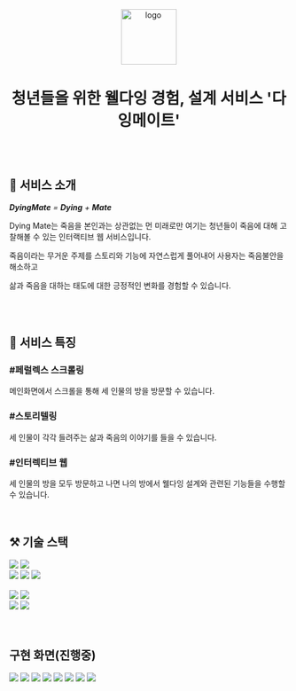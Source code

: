 <div align="center">
  <img src="./public/favicon.ico" width="100px" alt="logo"/>
  <br>

  # 청년들을 위한 웰다잉 경험, 설계 서비스 '다잉메이트'

  <br>
</div>


  <br>

## 🌙 서비스 소개

***DyingMate** = **Dying** + **Mate***


Dying  Mate는 죽음을 본인과는 상관없는 먼 미래로만 여기는 청년들이 죽음에 대해 고찰해볼 수 있는 인터랙티브 웹 서비스입니다. 

죽음이라는 무거운 주제를 스토리와 기능에 자연스럽게 풀어내어 사용자는 죽음불안을 해소하고 

삶과 죽음을 대하는 태도에 대한 긍정적인 변화를 경험할 수 있습니다.

<br>
<br>



## 🎇 서비스 특징

### #페럴렉스 스크롤링
메인화면에서 스크롤을 통해 세 인물의 방을 방문할 수 있습니다.
### #스토리텔링
세 인물이 각각 들려주는 삶과 죽음의 이야기를 들을 수 있습니다.
### #인터렉티브 웹
세 인물의 방을 모두 방문하고 나면 나의 방에서 웰다잉 설계와 관련된 기능들을 수행할 수 있습니다.

<br>

## ⚒️ 기술 스택

<img src="https://img.shields.io/badge/yarn-2C8EBB?style=for-the-badge&logo=yarn&logoColor=white">
<img src="https://img.shields.io/badge/JavaScript-F7DF1E?style=for-the-badge&logo=javascript&logoColor=black">
<div display='flex'>
  <img src="https://img.shields.io/badge/React-61DAFB?style=for-the-badge&logo=React&logoColor=white">
  <img src="https://img.shields.io/badge/React_Router-CA4245?style=for-the-badge&logo=react-router&logoColor=white">
  <img src="https://img.shields.io/badge/Axios-5A29E4?style=for-the-badge&logo=Axios&logoColor=white">
</div>
<br>
<img src="https://img.shields.io/badge/threejs-black?style=for-the-badge&logo=three.js&logoColor=white">

<img src="https://img.shields.io/badge/styled%20components-DB7093?style=for-the-badge&logo=styled-components&logoColor=white">

<div display='flex'>
  <img src="https://img.shields.io/badge/Amazon%20S3-569A31?style=for-the-badge&logo=AmazonS3&logoColor=white">
  <img src="https://img.shields.io/badge/Amazon%20Route53-8C4FFF?style=for-the-badge&logo=AmazonRoute53&logoColor=white">
</div>




<br>
<br>

## 구현 화면(진행중)

<img src="https://github.com/Dying-Mate/dyingmate-frontend/assets/68267094/a799edbf-d730-44cb-9440-7803db89b71b">

<img src="https://github.com/Dying-Mate/dyingmate-frontend/assets/68267094/e0e8e14c-3592-4222-b81e-ec1c4b38f13d">

<img src="https://github.com/Dying-Mate/dyingmate-frontend/assets/68267094/a9dbecf5-46da-40ba-868e-8563b363251b">

<img src="https://github.com/Dying-Mate/dyingmate-frontend/assets/68267094/0d8830d8-5086-4ec0-9664-501b9e423523">

<img src="https://github.com/Dying-Mate/dyingmate-frontend/assets/68267094/723e03e6-49a1-424a-b070-accc6182e8a3">

<img src="https://github.com/Dying-Mate/dyingmate-frontend/assets/68267094/ae476890-c8a1-48ef-9697-afa159848adb">

<img src="https://github.com/Dying-Mate/dyingmate-frontend/assets/68267094/001f041c-fac3-4f72-9a03-764a4d364baf">

<img src="https://github.com/Dying-Mate/dyingmate-frontend/assets/68267094/8c024919-0099-4277-94bc-f0c1a0e2101c">





